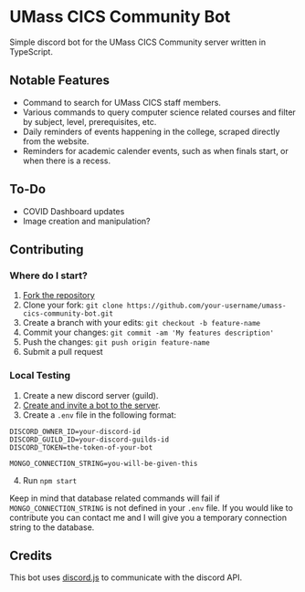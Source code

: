 # UMass CICS Community Bot

Simple discord bot for the UMass CICS Community server written in TypeScript.

## Notable Features
- Command to search for UMass CICS staff members.
- Various commands to query computer science related courses and filter by subject, level, prerequisites, etc.
- Daily reminders of events happening in the college, scraped directly from the website.
- Reminders for academic calender events, such as when finals start, or when there is a recess. 

## To-Do
- COVID Dashboard updates
- Image creation and manipulation?

## Contributing

### Where do I start?
1. [Fork the repository](hhttps://github.com/daniel-melanson/umass-cics-community-bot/fork)
2. Clone your fork: `git clone https://github.com/your-username/umass-cics-community-bot.git`
3. Create a branch with your edits: `git checkout -b feature-name`
4. Commit your changes: `git commit -am 'My features description'`
5. Push the changes: `git push origin feature-name`
6. Submit a pull request

### Local Testing
1. Create a new discord server (guild).
2. [Create and invite a bot to the server](https://github.com/jagrosh/MusicBot/wiki/Adding-Your-Bot-To-Your-Server).
3. Create a `.env` file in the following format: 
```
DISCORD_OWNER_ID=your-discord-id
DISCORD_GUILD_ID=your-discord-guilds-id
DISCORD_TOKEN=the-token-of-your-bot

MONGO_CONNECTION_STRING=you-will-be-given-this
```
4. Run `npm start`

Keep in mind that database related commands will fail if `MONGO_CONNECTION_STRING` is not defined in your `.env` file. If you would like to contribute you can contact me and I will give you a temporary connection string to the database.

## Credits
This bot uses [discord.js](https://github.com/discordjs/discord.js) to communicate with the discord API.
